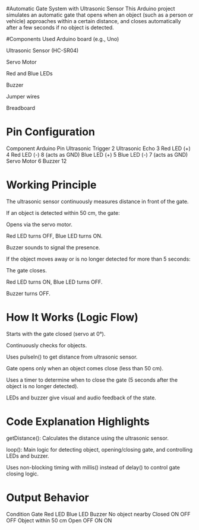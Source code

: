  #Automatic Gate System with Ultrasonic Sensor
This Arduino project simulates an automatic gate that opens when an object (such as a person or vehicle) approaches within a certain distance, and closes automatically after a few seconds if no object is detected.

 #Components Used
Arduino board (e.g., Uno)

Ultrasonic Sensor (HC-SR04)

Servo Motor

Red and Blue LEDs

Buzzer

Jumper wires

Breadboard

# Pin Configuration
Component	Arduino Pin
Ultrasonic Trigger	2
Ultrasonic Echo	3
Red LED (+)	4
Red LED (-)	8 (acts as GND)
Blue LED (+)	5
Blue LED (-)	7 (acts as GND)
Servo Motor	6
Buzzer	12

# Working Principle
The ultrasonic sensor continuously measures distance in front of the gate.

If an object is detected within 50 cm, the gate:

Opens via the servo motor.

Red LED turns OFF, Blue LED turns ON.

Buzzer sounds to signal the presence.

If the object moves away or is no longer detected for more than 5 seconds:

The gate closes.

Red LED turns ON, Blue LED turns OFF.

Buzzer turns OFF.

# How It Works (Logic Flow)
Starts with the gate closed (servo at 0°).

Continuously checks for objects.

Uses pulseIn() to get distance from ultrasonic sensor.

Gate opens only when an object comes close (less than 50 cm).

Uses a timer to determine when to close the gate (5 seconds after the object is no longer detected).

LEDs and buzzer give visual and audio feedback of the state.

# Code Explanation Highlights
getDistance(): Calculates the distance using the ultrasonic sensor.

loop(): Main logic for detecting object, opening/closing gate, and controlling LEDs and buzzer.

Uses non-blocking timing with millis() instead of delay() to control gate closing logic.

# Output Behavior
Condition	Gate	Red LED	Blue LED	Buzzer
No object nearby	Closed	ON	OFF	OFF
Object within 50 cm	Open	OFF	ON	ON
